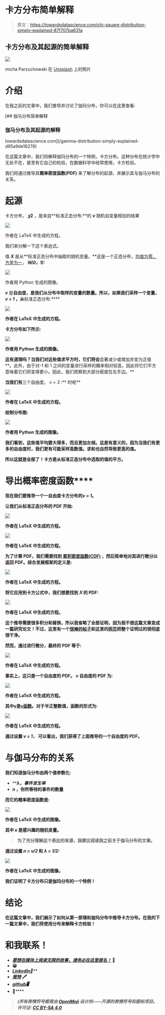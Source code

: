 # 卡方分布简单解释

> 原文：<https://towardsdatascience.com/chi-square-distribution-simply-explained-87f707ba631a>

## 卡方分布及其起源的简单解释

![](img/c7e1eeec47f91d8d03080be08c2c0478.png)

micha Parzuchowski 在 [Unsplash](https://unsplash.com?utm_source=medium&utm_medium=referral) 上的照片

# 介绍

在我之前的文章中，我们推导并讨论了伽玛分布，你可以在这里查看:

[](/gamma-distribution-simply-explained-d95a9de16278) [## 伽马分布简单解释

### 伽马分布及其起源的解释

towardsdatascience.com](/gamma-distribution-simply-explained-d95a9de16278) 

在这篇文章中，我们将解释伽玛分布的一个特例，卡方分布。这种分布在统计学中无处不在，甚至有它自己的检验，在数据科学中经常使用，卡方检验。

我们将通过推导其**概率密度函数(PDF)** 来了解分布的起源，并展示其与伽马分布的关系。

# 起源

卡方分布， **𝜒2** ，是来自**标准正态分布:**的 ***v*** 随机自变量相加的结果

![](img/e7dc751fe04dfab34f35418f2daf3a21.png)

作者在 LaTeX 中生成的方程。

我们来分解一下这个表达式。

值 ***X*** 是从**标准正态分布中抽取的随机变量。**这是一个正态分布，[均值为零，方差为一](https://www.scribbr.com/statistics/standard-normal-distribution/)， ***N(0，1):***

![](img/5ebd5f2571ec1d3de45e0597b97e02ba.png)

作者用 Python 生成的图像。

***v*** 是[](https://en.wikipedia.org/wiki/Degrees_of_freedom_(statistics))**自由度，是我们从分布中取样的变量的数量。所以，如果我们采样一个变量， ***v = 1*** ，从**标准正态分布:****

**![](img/6cafdab724bee3fc2feb59db63129274.png)**

**作者在 LaTeX 中生成的方程。**

**卡方分布如下所示:**

**![](img/6c0052864caaa8a9a6e011dba02b192a.png)**

**作者用 Python 生成的图像。**

**这有道理吗？当我们对这些值求平方时，它们将会**显著减少或增加并变为正值**。此外，由于对-1 和 1 之间的变量进行采样的概率相对较高，因此将它们平方意味着它们将变得更小。因此，我们观察到大部分密度在左手边。**

**当我们有**三个自由度， *v = 3* :** 时呢**

**![](img/bde24d6a3ae54ef0e78c5daa85bbfc57.png)**

**作者在 LaTeX 中生成的方程。**

**绘制分布图:**

**![](img/14408854e8a1f4acea03ad244e075a4b.png)**

**作者用 Python 生成的图像。**

**我们看到，这些值平均要大得多，而且更加左倾。这是有意义的，因为当我们有更多的自由度时，我们更有可能采样高数值。求和也自然导致更高的值。**

**所以这就是全部了！卡方是从标准正态分布中选取的值的平方。**

# **导出**概率密度函数****

**现在我们要推导一个一自由度卡方分布的[](https://en.wikipedia.org/wiki/Probability_density_function)*******v = 1***。******

****让我们从标准正态分布的 PDF 开始:****

****![](img/572c561d10e5944ba0cfb45d721363cf.png)****

****作者在 LaTeX 中生成的方程。****

****![](img/e18248215a5d1fb63ad9f24c33e624ff.png)****

****作者在 LaTeX 中生成的方程。****

****为了计算 PDF，我们需要找到 [**累积密度函数(CDF)**](https://en.wikipedia.org/wiki/Cumulative_distribution_function) ，然后简单地对其进行微分以返回 PDF。综合发展框架的定义是:****

****![](img/66b3366b2b1c5e75967f77a5ee50baaa.png)****

****作者在 LaTeX 中生成的方程。****

****将它应用到卡方公式中，我们想要找到 **𝑋** 的 PDF:****

****![](img/248e3082b479d48498e4ea54b9345fd5.png)****

****作者在 LaTeX 中生成的方程。****

****这个推导需要很多积分和替换，所以我省略了全部证明，因为我不想这篇文章变成一篇研究论文！不过，这里有一个[很棒的帖子](https://math.stackexchange.com/questions/71537/derivation-of-chi-squared-pdf-with-one-degree-of-freedom-from-normal-distributio)和这里的[网页](https://en.wikipedia.org/wiki/Proofs_related_to_chi-squared_distribution)把整个证明过的很彻底很干净。****

****然而，通过进行微分，最终的 PDF 等于:****

****![](img/9dad8d9f0413cfa01ff3d8970b41168f.png)****

****作者在 LaTeX 中生成的方程。****

****事实上，这只是一个自由度的 PDF。 ***v*** 自由度的 PDF 为:****

****![](img/234397de3bbd5f91a65a791db70e2886.png)****

****作者在 LaTeX 中生成的方程。****

****其中**γ**是[γ函数](https://en.wikipedia.org/wiki/Gamma_function)。对于半正整数值，函数的形式为:****

****![](img/9ac2291ac5d71523b5e0988f53b619d8.png)****

****作者在 LaTeX 中生成的方程。****

****通过设置 ***v = 1，*** 可以看出，我们获得了上面推导的一个自由度的 PDF。****

# ****与伽马分布的关系****

****我们知道伽马分布由两个值参数化:****

*   *******λ，*事件发生率******
*   *******n* ，你所等待的事件的数量******

****而它的**概率密度函数**是:****

****![](img/058467267675a370436fd30fc0b2b2e7.png)****

****作者在 LaTeX 中生成的图像。****

****其中 ***x*** 是感兴趣的随机变量。****

> ****为了充分理解这个表达的来源，我建议阅读我之前关于伽马分布的文章。****

****通过设置 ***n = v/2*** 和 ***λ = 1/2:*******

****![](img/e3d80822283436f11c069fde6f4320cf.png)****

****作者在 LaTeX 中生成的图像。****

****我们证明了卡方分布只是伽玛分布的一个特例！****

# ****结论****

****在这篇文章中，我们展示了如何从第一原理和伽玛分布中推导卡方分布。在我的下一篇文章中，我们将使用分布来解释卡方检验！****

# ****和我联系！****

*   ****[*要想在媒体上阅读无限的故事，请务必在这里报名！*](/@egorhowell/membership) 💜****
*   ****[](/subscribe/@egorhowell)😀****
*   ****[*LinkedIn*](https://www.linkedin.com/in/egor-howell-092a721b3/)*👔*****
*   *****[*推特*](https://twitter.com/EgorHowell) 🖊*****
*   *****[*github*](https://github.com/egorhowell)*🖥******
*   ******[](https://www.kaggle.com/egorphysics)**🏅********

> *******(所有表情符号都是由 [OpenMoji](https://openmoji.org/) 设计的——开源的表情符号和图标项目。许可证: [CC BY-SA 4.0](https://creativecommons.org/licenses/by-sa/4.0/#)*******